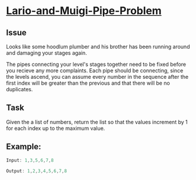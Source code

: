 # [Lario-and-Muigi-Pipe-Problem](https://www.codewars.com/kata/lario-and-muigi-pipe-problem/train/javascript)

## Issue

Looks like some hoodlum plumber and his brother has been running around and damaging your stages again.

The pipes connecting your level's stages together need to be fixed before you recieve any more complaints. Each pipe should be connecting, since the levels ascend, you can assume every number in the sequence after the first index will be greater than the previous and that there will be no duplicates.

## Task

Given the a list of numbers, return the list so that the values increment by 1 for each index up to the maximum value.

## Example:

```javascript
Input: 1,3,5,6,7,8

Output: 1,2,3,4,5,6,7,8
```
